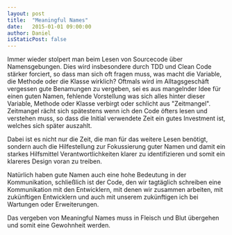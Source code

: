 ```yaml
---
layout: post
title:  "Meaningful Names"
date:   2015-01-01 09:00:00
author: Daniel
isStaticPost: false
---
```

Immer wieder stolpert man beim Lesen von Sourcecode über Namensgebungen. Dies wird insbesondere durch TDD und Clean Code stärker forciert, so dass man sich oft fragen muss, was macht die Variable, die Methode oder die Klasse wirklich?
Oftmals wird im Alltagsgeschäft vergessen gute Benamungen zu vergeben, sei es aus mangelnder Idee für einen guten Namen, fehlende Vorstellung was sich alles hinter dieser Variable, Methode oder Klasse verbirgt oder schlicht aus "Zeitmangel". Zeitmangel rächt sich spätestens wenn ich den Code öfters lesen und verstehen muss, so dass die Initial verwendete Zeit ein gutes Investment ist, welches sich später auszahlt.
 
Dabei ist es nicht nur die Zeit, die man für das weitere Lesen benötigt, sondern auch die Hilfestellung zur Fokussierung guter Namen und damit ein starkes Hilfsmittel Verantwortlichkeiten klarer zu identifizieren und somit ein klareres Design voran zu treiben. 
 
Natürlich haben gute Namen auch eine hohe Bedeutung in der Kommunikation, schließlich ist der Code, den wir tagtäglich schreiben eine Kommunikation mit den Entwicklern, mit denen wir zusammen arbeiten, mit zukünftigen Entwicklern und auch mit unserem zukünftigen ich bei Wartungen oder Erweiterungen.
 
Das vergeben von Meaningful Names muss in Fleisch und Blut übergehen und somit eine Gewohnheit werden.
